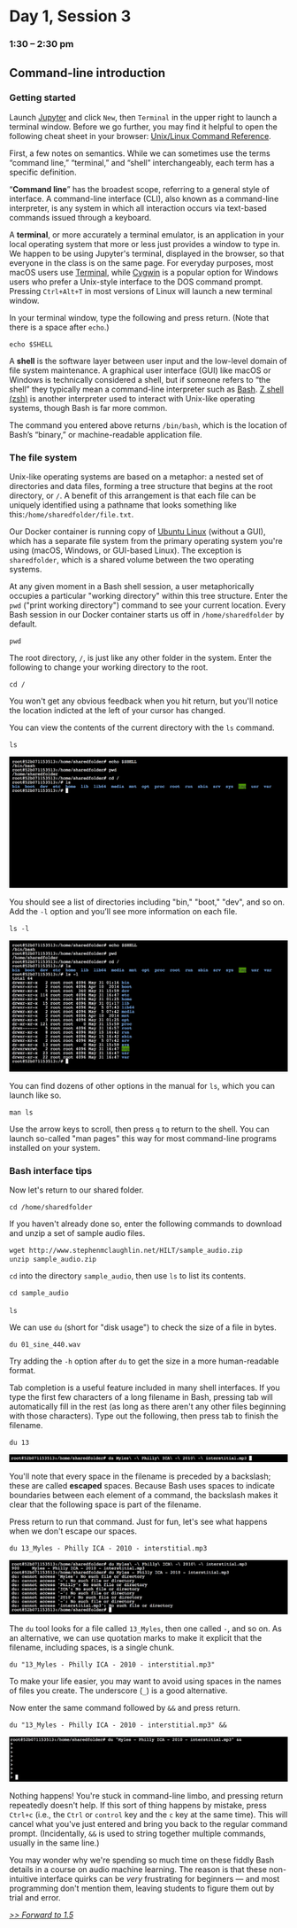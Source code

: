 # Day 1, Session 3
### 1:30 – 2:30 pm

<!-- talk briefly about unix history -->

<!-- link to Stephenson -->


## Command-line introduction
<!-- (11:30–12:00) -->

<!-- People will work on their own. -->


### Getting started

Launch <a href="http://127.0.0.1:8888/" target="_blank">Jupyter</a> and click `New`, then `Terminal` in the upper right to launch a terminal window. Before we go further, you may find it helpful to open the following cheat sheet in your browser: [Unix/Linux Command Reference](http://cc.iiti.ac.in/lcommands.pdf).

First, a few notes on semantics. While we can sometimes use the terms “command line,” “terminal,” and “shell” interchangeably, each term has a specific definition.

“**Command line**” has the broadest scope, referring to a general style of interface. A command-line interface (CLI), also known as a command-line interpreter, is any system in which all interaction occurs via text-based commands issued through a keyboard.

A **terminal**, or more accurately a terminal emulator, is an application in your local operating system that more or less just provides a window to type in. We happen to be using Jupyter's terminal, displayed in the browser, so that everyone in the class is on the same page. For everyday purposes, most macOS users use [Terminal](https://en.wikipedia.org/wiki/Terminal_(macOS)), while [Cygwin](https://www.cygwin.com/) is a popular option for Windows users who prefer a Unix-style interface to the DOS command prompt. Pressing `Ctrl+Alt+T` in most versions of Linux will launch a new terminal window.

In your terminal window, type the following and press return. (Note that there is a space after `echo`.)

```
echo $SHELL
```

A **shell** is the software layer between user input and the low-level domain of file system maintenance. A graphical user interface (GUI) like macOS or Windows is technically considered a shell, but if someone refers to “the shell” they typically mean a command-line interpreter such as [Bash](https://en.wikipedia.org/wiki/Bash_(Unix_shell)). [Z shell (zsh)](https://en.wikipedia.org/wiki/Z_shell) is another interpreter used to interact with Unix-like operating systems, though Bash is far more common.

The command you entered above returns `/bin/bash`, which is the location of Bash’s “binary,” or machine-readable application file.

### The file system

Unix-like operating systems are based on a metaphor: a nested set of directories and data files, forming a tree structure that begins at the root directory, or `/`. A benefit of this arrangement is that each file can be uniquely identified using a pathname that looks something like this:`/home/sharedfolder/file.txt`. 

Our Docker container is running copy of [Ubuntu Linux](https://en.wikipedia.org/wiki/Ubuntu_(operating_system)) (without a GUI), which has a separate file system from the primary operating system you're using (macOS, Windows, or GUI-based Linux). The exception is `sharedfolder`, which is a shared volume between the two operating systems.

At any given moment in a Bash shell session, a user metaphorically occupies a particular "working directory" within this tree structure. Enter the `pwd` ("print working directory") command to see your current location. Every Bash session in our Docker container starts us off in `/home/sharedfolder` by default.

```
pwd
```

The root directory, `/`, is just like any other folder in the system. Enter the following to change your working directory to the root.

```
cd /
```

You won't get any obvious feedback when you hit return, but you'll notice the location indicted at the left of your cursor has changed. 

You can view the contents of the current directory with the `ls` command.

```
ls
```

![](img/cli01.png)

You should see a list of directories including "bin," "boot," "dev", and so on. Add the `-l` option and you’ll see more information on each file.

```
ls -l
```

![](img/cli02.png)

You can find dozens of other options in the manual for `ls`, which you can launch like so.

```
man ls
```

Use the arrow keys to scroll, then press `q` to return to the shell. You can launch so-called "man pages" this way for most command-line programs installed on your system.

### Bash interface tips

Now let's return to our shared folder.

```
cd /home/sharedfolder
```

If you haven't already done so, enter the following commands to download and unzip a set of sample audio files.  

```
wget http://www.stephenmclaughlin.net/HILT/sample_audio.zip
unzip sample_audio.zip
```

`cd` into the directory `sample_audio`, then use `ls` to list its contents.

```
cd sample_audio

ls
```


We can use `du` (short for "disk usage") to check the size of a file in bytes.

```
du 01_sine_440.wav
```

Try adding the `-h` option after `du` to get the size in a more human-readable format.

Tab completion is a useful feature included in many shell interfaces. If you type the first few characters of a long filename in Bash, pressing tab will automatically fill in the rest (as long as there aren't any other files beginning with those characters). Type out the following, then press tab to finish the filename.

```
du 13
```

![](img/cli03.png)

You'll note that every space in the filename is preceded by a backslash; these are called **escaped** spaces. Because Bash uses spaces to indicate boundaries between each element of a command, the backslash makes it clear that the following space is part of the filename.

Press return to run that command. Just for fun, let's see what happens when we don't escape our spaces.

```
du 13_Myles - Philly ICA - 2010 - interstitial.mp3
```

![](img/cli04.png)

The `du` tool looks for a file called `13_Myles`, then one called `-`, and so on. As an alternative, we can use quotation marks to make it explicit that the filename, including spaces, is a single chunk.

```
du "13_Myles - Philly ICA - 2010 - interstitial.mp3"
```

To make your life easier, you may want to avoid using spaces in the names of files you create. The underscore (`_`) is a good alternative.

Now enter the same command followed by `&&` and press return.

```
du "13_Myles - Philly ICA - 2010 - interstitial.mp3" &&
```

![](img/cli05.png)

Nothing happens! You're stuck in command-line limbo, and pressing return repeatedly doesn't help. If this sort of thing happens by mistake, press `Ctrl+c` (i.e., the `Ctrl` or `control` key and the `c` key at the same time).  This will cancel what you've just entered and bring you back to the regular command prompt. (Incidentally, `&&` is used to string together multiple commands, usually in the same line.)

You may wonder why we're spending so much time on these fiddly Bash details in a course on audio machine learning. The reason is that these non-intuitive interface quirks can be *very* frustrating for beginners — and most programming don't mention them, leaving students to figure them out by trial and error.


[*>> Forward to 1.5*](1.5.md)
